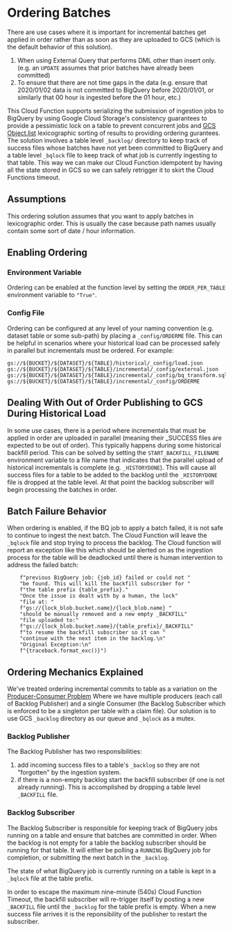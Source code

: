 # Ordering Batches
There are use cases where it is important for incremental batches get
applied in order rather than as soon as they are uploaded to GCS (which is the
default behavior of this solution).
1. When using External Query that performs DML other than insert only.
(e.g. an `UPDATE` assumes that prior batches have already been committed) 
1. To ensure that there are not time gaps in the data (e.g. ensure that
2020/01/02 data is not committed to BigQuery before 2020/01/01, or similarly
that 00 hour is ingested before the 01 hour, etc.)

This Cloud Function supports serializing the submission of ingestion jobs to 
BigQuery by using Google Cloud Storage's consistency guarantees to provide a
pessimistic lock on a table to prevent concurrent jobs and
[GCS Object.list](https://cloud.google.com/storage/docs/json_api/v1/objects/list)
lexicographic sorting of results to providing ordering gurantees.
The solution involves a table level `_backlog/` directory to keep track
of success files whose batches have not yet been committed to BigQuery and
a table level `_bqlock` file to keep track of what job is currently ingesting to
that table. This way we can make our Cloud Function idempotent by having all the
state stored in GCS so we can safely retrigger it to skirt the Cloud Functions
timeout.

## Assumptions
This ordering solution assumes that you want to apply batches in lexicographic
order. This is usually the case because path names usually contain some sort of
date / hour information.

## Enabling Ordering
### Environment Variable
Ordering can be enabled at the function level by setting the `ORDER_PER_TABLE`
environment variable to `"True"`.
### Config File
Ordering can be configured at any level of your naming convention (e.g. dataset
table or some sub-path) by placing a `_config/ORDERME` file. This can be helpful
in scenarios where your historical load can be processed safely in parallel but
incrementals must be ordered.
For example:
```text
gs://${BUCKET}/${DATASET}/${TABLE}/historical/_config/load.json
gs://${BUCKET}/${DATASET}/${TABLE}/incremental/_config/external.json
gs://${BUCKET}/${DATASET}/${TABLE}/incremental/_config/bq_transform.sql
gs://${BUCKET}/${DATASET}/${TABLE}/incremental/_config/ORDERME
```

## Dealing With Out of Order Publishing to GCS During Historical Load
In some use cases, there is a period where incrementals that must be applied in
order are uploaded in parallel (meaning their _SUCCESS files are expected to be
out of order). This typically happens during some historical backfill period.
This can be solved by setting the `START_BACKFILL_FILENAME` environment
variable to a file name that indicates that the parallel upload of historical
incrementals is complete (e.g. `_HISTORYDONE`). This will cause all success
files for a table to be added to the backlog until the `_HISTORYDONE` file is
dropped at the table level. At that point the backlog subscriber will begin
processing the batches in order. 

## Batch Failure Behavior
When ordering is enabled, if the BQ job to apply a batch failed, it is not safe
to continue to ingest the next batch. The Cloud Function will leave the
`_bqlock` file and stop trying to process the backlog. The Cloud function 
will report an exception like this which should be alerted on as the ingestion
process for the table will be deadlocked until there is human intervention to
address the failed batch:
```text
    f"previous BigQuery job: {job_id} failed or could not "
    "be found. This will kill the backfill subscriber for "
    f"the table prefix {table_prefix}."
    "Once the issue is dealt with by a human, the lock"
    "file at: "
    f"gs://{lock_blob.bucket.name}/{lock_blob.name} "
    "should be manually removed and a new empty _BACKFILL"
    "file uploaded to:"
    f"gs://{lock_blob.bucket.name}/{table_prefix}/_BACKFILL"
    f"to resume the backfill subscriber so it can "
    "continue with the next item in the backlog.\n"
    "Original Exception:\n"
    f"{traceback.format_exc()}")
```

## Ordering Mechanics Explained
We've treated ordering incremental commits to table  as a variation on the
[Producer-Consumer Problem](https://en.wikipedia.org/wiki/Producer%E2%80%93consumer_problem)
Where we have multiple producers (each call of Backlog Publisher) and a single
Consumer (the Backlog Subscriber which is enforced to be a singleton per table
with a claim file). Our solution is to use GCS `_backlog` directory as our queue
and `_bqlock` as a mutex.

### Backlog Publisher 
The Backlog Publisher has two responsibilities:
1. add incoming success files to a
table's `_backlog` so they are not "forgotten" by the ingestion system.
1. if there is a non-empty backlog start the backfill subscriber (if one is not
already running). This is accomplished by dropping a table level `_BACKFILL` file.

### Backlog Subscriber
The Backlog Subscriber is responsible for keeping track of BigQuery jobs running
on a table and ensure that batches are committed in order. When the backlog is
not empty for a table the backlog subscriber should be running for that table.
It will either be polling a `RUNNING` BigQuery job for completion, or submitting
the next batch in the `_backlog`.

The state of what BigQuery job is currently running on a table is kept in a
`_bqlock` file at the table prefix.

In order to escape the maximum nine-minute (540s) Cloud Function Timeout, the
backfill subscriber will re-trigger itself by posting a new `_BACKFILL` file
until the `_backlog` for the table prefix is empty. When a new success file
arrives it is the reponsibility of the publisher to restart the subscriber.
